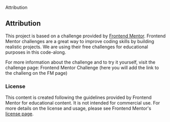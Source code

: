 Attribution

## Attribution
This project is based on a challenge provided by [Frontend Mentor](https://www.frontendmentor.io). Frontend Mentor challenges are a great way to improve coding skills by building realistic projects. We are using their free challenges for educational purposes in this code-along.

For more information about the challenge and to try it yourself, visit the challenge page: Frontend Mentor Challenge (here you will add the link to the challeng on the FM page)

### License
This content is created following the guidelines provided by Frontend Mentor for educational content. It is not intended for commercial use. For more details on the license and usage, please see Frontend Mentor's [license page](https://www.frontendmentor.io/license).

